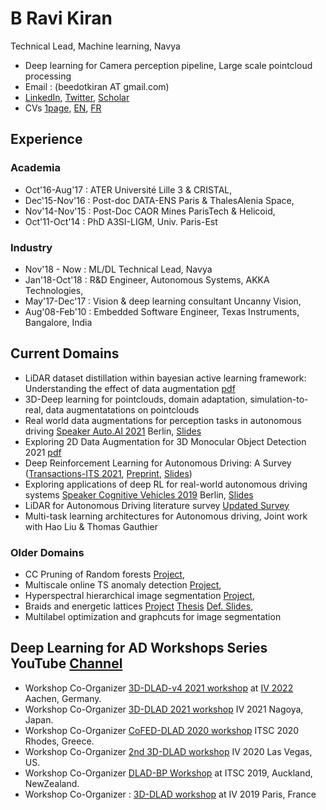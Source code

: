# B Ravi Kiran
Technical Lead, Machine learning, Navya
- Deep learning for Camera perception pipeline, Large scale pointcloud processing 
- Email : (beedotkiran AT gmail.com)
- [LinkedIn](https://www.linkedin.com/in/b-ravi-kiran-b246968/), [Twitter](https://twitter.com/beedotkiran), [Scholar](http://scholar.google.co.in/citations?user=qvXusvwAAAAJ)
- CVs [1page](https://beedotkiran.github.io/files/cvRaviKiran_1page.pdf), [EN](https://beedotkiran.github.io/files/cvRaviKiran.pdf), [FR](https://beedotkiran.github.io/files/cvRaviKiran_fr.pdf)

## Experience

### Academia
- Oct'16-Aug'17 : ATER Université Lille 3 & CRISTAL, 
- Dec'15-Nov'16 : Post-doc DATA-ENS Paris & ThalesAlenia Space, 
- Nov'14-Nov'15 : Post-Doc CAOR Mines ParisTech & Helicoid, 
- Oct'11-Oct'14 : PhD A3SI-LIGM, Univ. Paris-Est

### Industry
- Nov'18 - Now  : ML/DL Technical Lead, Navya
- Jan'18-Oct'18 : R&D Engineer, Autonomous Systems, AKKA Technologies, 
- May'17-Dec'17 : Vision & deep learning consultant Uncanny Vision, 
- Aug'08-Feb'10 : Embedded Software Engineer, Texas Instruments, Bangalore, India
 
## Current Domains
- LiDAR dataset distillation within bayesian active learning framework: Understanding the effect of data augmentation [pdf](https://arxiv.org/abs/2202.02661)
- 3D-Deep learning for pointclouds, domain adaptation, simulation-to-real, data augmentatations on pointclouds
- Real world data augmentations for perception tasks in autonomous driving [Speaker Auto.AI 2021](https://www.auto-ai.eu/speaker) Berlin, [Slides](https://beedotkiran.github.io/files/Navya_Auto_AI_Sept_2021.pdf)
- Exploring 2D Data Augmentation for 3D Monocular Object Detection 2021 [pdf](https://arxiv.org/abs/2104.10786)
- Deep Reinforcement Learning for Autonomous Driving: A Survey ([Transactions-ITS 2021](https://ieeexplore.ieee.org/document/9351818),
[Preprint](https://arxiv.org/abs/2002.00444), [Slides](https://beedotkiran.github.io/files/DRLAD_ExploringApplicationsTalk2019_CognitiveVehicles.pdf))
- Exploring applications of deep RL for real-world autonomous driving systems
 [Speaker Cognitive Vehicles 2019](https://www.cognitive-vehicles.com/our-program) Berlin, 
 [Slides](https://beedotkiran.github.io/files/DRLAD_ExploringApplicationsTalk2019_CognitiveVehicles.pdf)
- LiDAR for Autonomous Driving literature survey [Updated Survey](https://github.com/beedotkiran/Lidar_For_AD_references/blob/master/README.md)
- Multi-task learning architectures for Autonomous driving, Joint work with Hao Liu & Thomas Gauthier

### Older Domains 
- CC Pruning of Random forests [Project](https://beedotkiran.github.io/forest.html), 
- Multiscale online TS anomaly detection [Project](https://beedotkiran.github.io/Anomaly.html), 
- Hyperspectral hierarchical image segmentation 
[Project](https://beedotkiran.github.io/HierarchRank2NMF_InvivoBrain.html), 
- Braids and energetic lattices 
[Project](https://beedotkiran.github.io/Braids.html) 
[Thesis](https://hal.archives-ouvertes.fr/LIGM_A3SI/tel-01126842v1) 
[Def. Slides](https://beedotkiran.github.io/files/DefenseSlidesOct2014-EnergeticLattices.pdf), 
- Multilabel optimization and graphcuts for image segmentation

## Deep Learning for AD Workshops Series YouTube [Channel](https://www.youtube.com/channel/UCRJxcVElG-p_VgoqOiGe-Rw/videos)
- Workshop Co-Organizer [3D-DLAD-v4 2021 workshop](https://sites.google.com/view/3d-dlad-v4-iv2022/schedule) at [IV 2022](https://iv2022.com/) Aachen, Germany.
- Workshop Co-Organizer [3D-DLAD 2021 workshop](https://sites.google.com/view/3d-dlad-v3-iv2021/home) IV 2021 Nagoya, Japan.
- Workshop Co-Organizer [CoFED-DLAD 2020 workshop](https://sites.google.com/view/cofed-dlad-2020/home) ITSC 2020 Rhodes, Greece.
- Workshop Co-Organizer [2nd 3D-DLAD workshop](https://sites.google.com/view/3d-dlad-v2-iv2020/home) IV 2020 Las Vegas, US.
- Workshop Co-Organizer [DLAD-BP Workshop](https://sites.google.com/view/dlad-bp-itsc2019/home) at ITSC 2019, Auckland, NewZealand.
- Workshop Co-Organizer : [3D-DLAD workshop](https://sites.google.com/view/dlad-bp-itsc2019/home) at IV 2019 Paris, France
